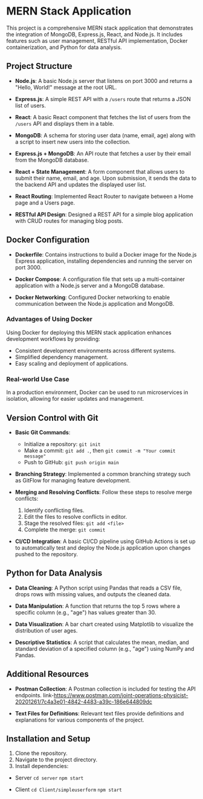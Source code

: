 

# MERN Stack Application

This project is a comprehensive MERN stack application that demonstrates the integration of MongoDB, Express.js, React, and Node.js. It includes features such as user management, RESTful API implementation, Docker containerization, and Python for data analysis.

## Project Structure

- **Node.js**: A basic Node.js server that listens on port 3000 and returns a "Hello, World!" message at the root URL.
  
- **Express.js**: A simple REST API with a `/users` route that returns a JSON list of users.

- **React**: A basic React component that fetches the list of users from the `/users` API and displays them in a table.

- **MongoDB**: A schema for storing user data (name, email, age) along with a script to insert new users into the collection.

- **Express.js + MongoDB**: An API route that fetches a user by their email from the MongoDB database.

- **React + State Management**: A form component that allows users to submit their name, email, and age. Upon submission, it sends the data to the backend API and updates the displayed user list.

- **React Routing**: Implemented React Router to navigate between a Home page and a Users page.

- **RESTful API Design**: Designed a REST API for a simple blog application with CRUD routes for managing blog posts.

## Docker Configuration

- **Dockerfile**: Contains instructions to build a Docker image for the Node.js Express application, installing dependencies and running the server on port 3000.

- **Docker Compose**: A configuration file that sets up a multi-container application with a Node.js server and a MongoDB database.

- **Docker Networking**: Configured Docker networking to enable communication between the Node.js application and MongoDB.

### Advantages of Using Docker
Using Docker for deploying this MERN stack application enhances development workflows by providing:
- Consistent development environments across different systems.
- Simplified dependency management.
- Easy scaling and deployment of applications.

### Real-world Use Case
In a production environment, Docker can be used to run microservices in isolation, allowing for easier updates and management.

## Version Control with Git

- **Basic Git Commands**: 
  - Initialize a repository: `git init`
  - Make a commit: `git add .`, then `git commit -m "Your commit message"`
  - Push to GitHub: `git push origin main`

- **Branching Strategy**: Implemented a common branching strategy such as GitFlow for managing feature development.

- **Merging and Resolving Conflicts**: Follow these steps to resolve merge conflicts:
  1. Identify conflicting files.
  2. Edit the files to resolve conflicts in editor.
  3. Stage the resolved files: `git add <file>`
  4. Complete the merge: `git commit`

- **CI/CD Integration**: A basic CI/CD pipeline using GitHub Actions is set up to automatically test and deploy the Node.js application upon changes pushed to the repository.

## Python for Data Analysis

- **Data Cleaning**: A Python script using Pandas that reads a CSV file, drops rows with missing values, and outputs the cleaned data.

- **Data Manipulation**: A function that returns the top 5 rows where a specific column (e.g., "age") has values greater than 30.

- **Data Visualization**: A bar chart created using Matplotlib to visualize the distribution of user ages.

- **Descriptive Statistics**: A script that calculates the mean, median, and standard deviation of a specified column (e.g., "age") using NumPy and Pandas.

## Additional Resources

- **Postman Collection**: A Postman collection is included for testing the API endpoints.
link-https://www.postman.com/joint-operations-physicist-20201261/7c4a3e01-4842-4483-a39c-186e644809dc


- **Text Files for Definitions**: Relevant text files provide definitions and explanations for various components of the project.

## Installation and Setup

1. Clone the repository.
2. Navigate to the project directory.
3. Install dependencies: 
- Server
   `cd server` 
   `npm start`
 
- Client 
`cd Client/simpleuserform`
`npm start` 
